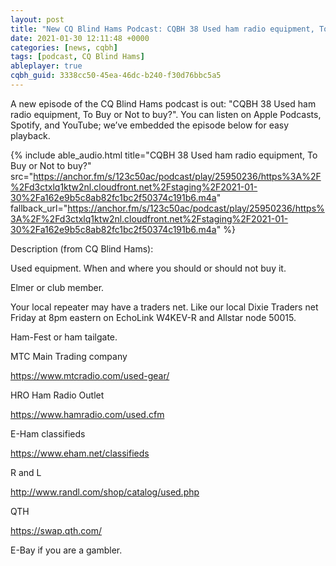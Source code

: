 ```yaml
---
layout: post
title: "New CQ Blind Hams Podcast: CQBH 38 Used ham radio equipment, To Buy or Not to buy?"
date: 2021-01-30 12:11:48 +0000
categories: [news, cqbh]
tags: [podcast, CQ Blind Hams]
ableplayer: true
cqbh_guid: 3338cc50-45ea-46dc-b240-f30d76bbc5a5
---
```


A new episode of the CQ Blind Hams podcast is out: "CQBH 38 Used ham radio equipment, To Buy or Not to buy?". You can listen on Apple Podcasts, Spotify, and YouTube; we’ve embedded the episode below for easy playback.

{% include able_audio.html title="CQBH 38 Used ham radio equipment, To Buy or Not to buy?" src="https://anchor.fm/s/123c50ac/podcast/play/25950236/https%3A%2F%2Fd3ctxlq1ktw2nl.cloudfront.net%2Fstaging%2F2021-01-30%2Fa162e9b5c8ab82fc1bc2f50374c191b6.m4a" fallback_url="https://anchor.fm/s/123c50ac/podcast/play/25950236/https%3A%2F%2Fd3ctxlq1ktw2nl.cloudfront.net%2Fstaging%2F2021-01-30%2Fa162e9b5c8ab82fc1bc2f50374c191b6.m4a" %}

Description (from CQ Blind Hams):

<p>Used equipment. When and where you should or should not buy it.</p>
<p>Elmer or club member.</p>
<p>Your local repeater may have a traders net. Like our local Dixie Traders net Friday at 8pm eastern on EchoLink W4KEV-R and Allstar node 50015.</p>
<p>Ham-Fest or ham tailgate.</p>
<p>MTC Main Trading company</p>
<p><a href="https://www.mtcradio.com/used-gear/" target="_blank">https://www.mtcradio.com/used-gear/</a></p>
<p>HRO Ham Radio Outlet</p>
<p><a href="https://www.hamradio.com/used.cfm" target="_blank">https://www.hamradio.com/used.cfm</a></p>
<p>E-Ham classifieds</p>
<p><a href="https://www.eham.net/classifieds" target="_blank">https://www.eham.net/classifieds</a></p>
<p>R and L</p>
<p><a href="http://www.randl.com/shop/catalog/used.php" target="_blank">http://www.randl.com/shop/catalog/used.php</a></p>
<p>QTH</p>
<p><a href="https://swap.qth.com/" target="_blank">https://swap.qth.com/</a></p>
<p>E-Bay if you are a gambler.</p>
<p><br></p>
